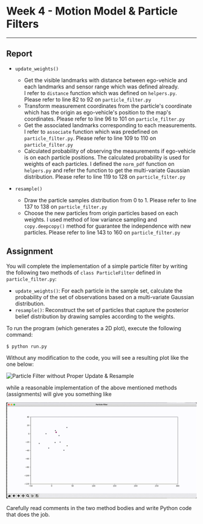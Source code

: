 # Week 4 - Motion Model & Particle Filters

---

[//]: # (Image References)
[empty-update]: ./empty-update.gif
[example]: ./example.gif

## Report

* `update_weights()`  
    * Get the visible landmarks with distance between ego-vehicle and each landmarks and sensor range which was defined already.  
    I refer to `distance` function which was defined on `helpers.py`.  
    Please refer to line 82 to 92 on `particle_filter.py`
    * Transform measurement coordinates from the particle's coordinate which has the origin as ego-vehicle's position to the map's coordinates.
    Please refer to line 96 to 101 on `particle_filter.py`
    * Get the associated landmarks corresponding to each measurements.
    I refer to `associate` function which was predefined on `particle_filter.py`.
    Please refer to line 109 to 110 on `particle_filter.py`
    * Calculated probability of observing the measurements if ego-vehicle is on each particle positions.
    The calculated probability is used for weights of each particles.
    I defined the `norm_pdf` function on `helpers.py` and refer the function to get the multi-variate Gaussian distribution.
    Please refer to line 119 to 128 on `particle_filter.py` 

* `resample()`
    * Draw the particle samples distribution from 0 to 1.
    Please refer to line 137 to 138 on `particle_filter.py`
    * Choose the new particles from origin particles based on each weights.
    I used method of low variance sampling and `copy.deepcopy()` method for guarantee the independence with new particles.
    Please refer to line 143 to 160 on `particle_filter.py`

## Assignment

You will complete the implementation of a simple particle filter by writing the following two methods of `class ParticleFilter` defined in `particle_filter.py`:

* `update_weights()`: For each particle in the sample set, calculate the probability of the set of observations based on a multi-variate Gaussian distribution.
* `resample()`: Reconstruct the set of particles that capture the posterior belief distribution by drawing samples according to the weights.

To run the program (which generates a 2D plot), execute the following command:

```
$ python run.py
```

Without any modification to the code, you will see a resulting plot like the one below:

![Particle Filter without Proper Update & Resample][empty-update]

while a reasonable implementation of the above mentioned methods (assignments) will give you something like

![Particle Filter Example][example]

Carefully read comments in the two method bodies and write Python code that does the job.
